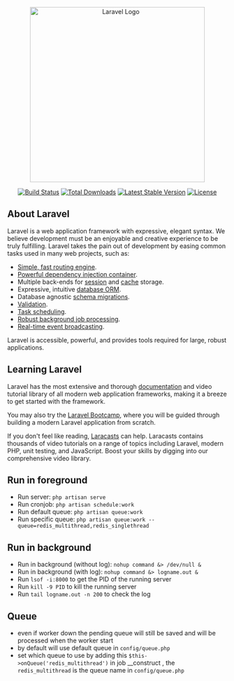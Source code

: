 <p align="center"><a href="https://laravel.com" target="_blank"><img src="https://raw.githubusercontent.com/laravel/art/master/logo-lockup/5%20SVG/2%20CMYK/1%20Full%20Color/laravel-logolockup-cmyk-red.svg" width="400" alt="Laravel Logo"></a></p>

<p align="center">
<a href="https://github.com/laravel/framework/actions"><img src="https://github.com/laravel/framework/workflows/tests/badge.svg" alt="Build Status"></a>
<a href="https://packagist.org/packages/laravel/framework"><img src="https://img.shields.io/packagist/dt/laravel/framework" alt="Total Downloads"></a>
<a href="https://packagist.org/packages/laravel/framework"><img src="https://img.shields.io/packagist/v/laravel/framework" alt="Latest Stable Version"></a>
<a href="https://packagist.org/packages/laravel/framework"><img src="https://img.shields.io/packagist/l/laravel/framework" alt="License"></a>
</p>

## About Laravel

Laravel is a web application framework with expressive, elegant syntax. We believe development must be an enjoyable and creative experience to be truly fulfilling. Laravel takes the pain out of development by easing common tasks used in many web projects, such as:

- [Simple, fast routing engine](https://laravel.com/docs/routing).
- [Powerful dependency injection container](https://laravel.com/docs/container).
- Multiple back-ends for [session](https://laravel.com/docs/session) and [cache](https://laravel.com/docs/cache) storage.
- Expressive, intuitive [database ORM](https://laravel.com/docs/eloquent).
- Database agnostic [schema migrations](https://laravel.com/docs/migrations).
- [Validation](https://laravel.com/docs/validation).
- [Task scheduling](https://laravel.com/docs/scheduling).
- [Robust background job processing](https://laravel.com/docs/queues).
- [Real-time event broadcasting](https://laravel.com/docs/broadcasting).

Laravel is accessible, powerful, and provides tools required for large, robust applications.

## Learning Laravel

Laravel has the most extensive and thorough [documentation](https://laravel.com/docs) and video tutorial library of all modern web application frameworks, making it a breeze to get started with the framework.

You may also try the [Laravel Bootcamp](https://bootcamp.laravel.com), where you will be guided through building a modern Laravel application from scratch.

If you don't feel like reading, [Laracasts](https://laracasts.com) can help. Laracasts contains thousands of video tutorials on a range of topics including Laravel, modern PHP, unit testing, and JavaScript. Boost your skills by digging into our comprehensive video library.


## Run in foreground
<ul>
    <li>Run server: <code>php artisan serve</code></li>
    <li>Run cronjob: <code>php artisan schedule:work</code></li>
    <li>Run default queue: <code>php artisan queue:work</code></li>
    <li>Run specific queue: <code>php artisan queue:work --queue=redis_multithread,redis_singlethread</code></li>
</ul>

## Run in background
<ul>
    <li>Run in background (without log): <code>nohup command &> /dev/null &</code></li>
    <li>Run in background (with log): <code>nohup command &> logname.out &</code></li>
    <li>Run <code>lsof -i:8000</code> to get the PID of the running server</li>
    <li>Run <code>kill -9 PID</code> to kill the running server</li>
    <li>Run <code>tail logname.out -n 200</code> to check the log</li>
</ul>

## Queue
<ul>
    <li>even if worker down the pending queue will still be saved and will be processed when the worker start</li>
    <li>by default will use default queue in <code>config/queue.php</code></li>
    <li>set which queue to use by adding this <code>$this->onQueue('redis_multithread')</code> in job __construct , the <code>redis_multithread</code> is the queue name in <code>config/queue.php</code></li>
</ul>